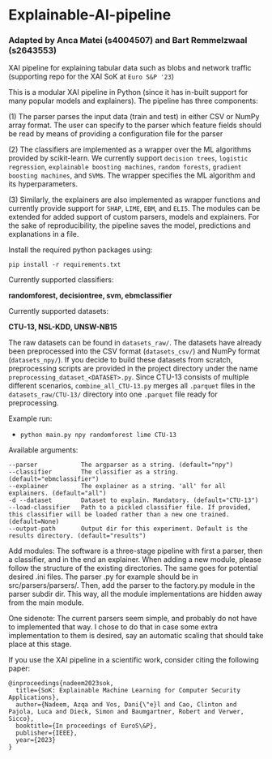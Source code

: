 # Explainable-AI-pipeline
### Adapted by Anca Matei (s4004507) and Bart Remmelzwaal (s2643553)

XAI pipeline for explaining tabular data such as blobs and network traffic (supporting repo for the XAI SoK at `Euro S&P '23`)

This is a modular XAI pipeline in Python (since it has in-built support for many popular models and explainers). The pipeline has three components: 

(1) The parser parses the input data (train and test) in either CSV or NumPy array format. The user can specify to the parser which feature fields should be read by means of providing a configuration file for the parser 

(2) The classifiers are implemented as a wrapper over the ML algorithms provided by scikit-learn. We currently support `decision trees`, `logistic regression`, `explainable boosting machines`, `random forests`, `gradient boosting machines`, and `SVM`s. The wrapper specifies the ML algorithm and its hyperparameters.

(3) Similarly, the explainers are also implemented as wrapper functions and currently provide support for `SHAP`, `LIME`, `EBM`, and `ELI5`. The modules can be extended for added support of custom parsers, models and explainers. For the sake of reproducibility, the pipeline saves the model, predictions and explanations in a file.


Install the required python packages using:
```
pip install -r requirements.txt
```

Currently supported classifiers:

<b>randomforest, decisiontree, svm, ebmclassifier</b>

Currently supported datasets: 

<b>CTU-13, NSL-KDD, UNSW-NB15</b>

The raw datasets can be found in ```datasets_raw/```. The datasets have already been preprocessed into the CSV format (```datasets_csv/```) and NumPy format (```datasets_npy/```). If you decide to build these datasets from scratch, preprocessing scripts are provided in the project directory under the name ```preprocessing_dataset_<DATASET>.py```. Since CTU-13 consists of multiple different scenarios, ```combine_all_CTU-13.py``` merges all ```.parquet``` files in the ```datasets_raw/CTU-13/``` directory into one ```.parquet``` file ready for preprocessing.

Example run: 
- ``` python main.py npy randomforest lime CTU-13 ```

Available arguments:
```
--parser            The argparser as a string. (default="npy")
--classifier        The classifier as a string. (default="ebmclassifier")
--explainer         The explainer as a string. 'all' for all explainers. (default="all")
-d --dataset        Dataset to explain. Mandatory. (default="CTU-13")
--load-classifier   Path to a pickled classifier file. If provided, this classifier will be loaded rather than a new one trained. (default=None)
--output-path       Output dir for this experiment. Default is the results directory. (default="results")
```


Add modules: 
The software is a three-stage pipeline with first a parser, then a classifier, and in the end an explainer. When adding a new module, please follow
the structure of the existing directories. The same goes for potential desired .ini files. The parser .py for example should be in src/parsers/parsers/. Then, add the parser to the factory.py module in the parser subdir dir. This way, all the module implementations are hidden away from the main module. 

One sidenote: The current parsers seem simple, and probably do not have to implemented that way. I chose to do that in case some extra implementation
to them is desired, say an automatic scaling that should take place at this stage. 

If you use the XAI pipeline in a scientific work, consider citing the following paper:

```
@inproceedings{nadeem2023sok,
  title={SoK: Explainable Machine Learning for Computer Security Applications},
  author={Nadeem, Azqa and Vos, Dani{\"e}l and Cao, Clinton and Pajola, Luca and Dieck, Simon and Baumgartner, Robert and Verwer, Sicco},
  booktitle={In proceedings of EuroS\&P},
  publisher={IEEE},
  year={2023}
}
```
